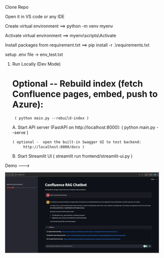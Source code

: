 Clone Repo

Open it in VS code or any IDE

Create virtual environment ==> python -m venv myenv

Activate virtual environment ==> myenv\scripts\Activate

Install packages from requirement.txt ==>  pip install -r .\requirements.txt

setup .env file -> env_test.txt


1. Run Locally (Dev Mode)

   # Optional -- Rebuild index (fetch Confluence pages, embed, push to Azure):
        ( python main.py --rebuild-index )

    A. Start API server (FastAPI on http://localhost:8000):
        ( python main.py --serve )

       ( optional -  open the built-in Swagger UI to test backend:
            http://localhost:8000/docs )

    B. Start Streamlit UI
        ( streamlit run frontend/streamlit-ui.py )


Demo ---> 


![Streamlit chatbot Demo](Demo/Perplexity-like-ui.png)
